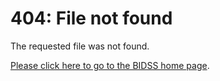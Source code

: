# 404: File not found

The requested file was not found.

[Please click here to go to the BIDSS home page](/).
